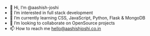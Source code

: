 - 👋 Hi, I’m @aashish-joshi
- 👀 I’m interested in full stack development
- 🌱 I’m currently learning CSS, JavaScript, Python, Flask & MongoDB
- 💞️ I’m looking to collaborate on OpenSource projects
- 📫 How to reach me hello@aashishjoshi.co.in

<!---
aashish-joshi/aashish-joshi is a ✨ special ✨ repository because its `README.md` (this file) appears on your GitHub profile.
You can click the Preview link to take a look at your changes.
--->
